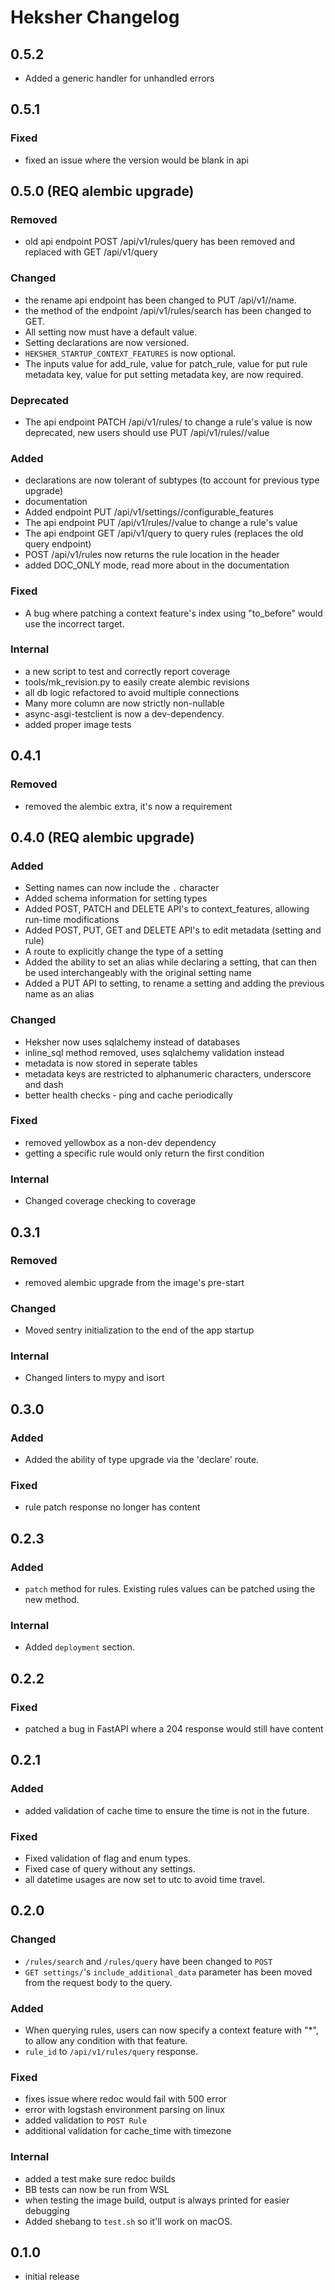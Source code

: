 # Heksher Changelog
## 0.5.2
* Added a generic handler for unhandled errors
## 0.5.1
### Fixed
* fixed an issue where the version would be blank in api
## 0.5.0 (REQ alembic upgrade)
### Removed
* old api endpoint POST /api/v1/rules/query has been removed and replaced with GET /api/v1/query
### Changed
* the rename api endpoint has been changed to PUT /api/v1/<name>/name.
* the method of the endpoint /api/v1/rules/search has been changed to GET.
* All setting now must have a default value.
* Setting declarations are now versioned.
* `HEKSHER_STARTUP_CONTEXT_FEATURES` is now optional.
* The inputs value for add_rule, value for patch_rule, value for put rule metadata key, value for 
 put setting metadata key, are now required.
### Deprecated
* The api endpoint PATCH /api/v1/rules/<rule> to change a rule's value is now deprecated, new users
  should use PUT /api/v1/rules/<rule>/value
### Added
* declarations are now tolerant of subtypes (to account for previous type upgrade)
* documentation
* Added endpoint PUT /api/v1/settings/<name>/configurable_features
* The api endpoint PUT /api/v1/rules/<rule>/value to change a rule's value
* The api endpoint GET /api/v1/query to query rules (replaces the old query endpoint)
* POST /api/v1/rules now returns the rule location in the header
* added DOC_ONLY mode, read more about in the documentation
### Fixed
* A bug where patching a context feature's index using "to_before" would use the incorrect target.
### Internal
* a new script to test and correctly report coverage
* tools/mk_revision.py to easily create alembic revisions
* all db logic refactored to avoid multiple connections
* Many more column are now strictly non-nullable
* async-asgi-testclient is now a dev-dependency.
* added proper image tests
## 0.4.1
### Removed
* removed the alembic extra, it's now a requirement 
## 0.4.0 (REQ alembic upgrade)
### Added
* Setting names can now include the `.` character
* Added schema information for setting types
* Added POST, PATCH and DELETE API's to context_features, allowing run-time modifications
* Added POST, PUT, GET and DELETE API's to edit metadata (setting and rule)
* A route to explicitly change the type of a setting
* Added the ability to set an alias while declaring a setting, 
that can then be used interchangeably with the original setting name
* Added a PUT API to setting, to rename a setting and adding the previous name as an alias
### Changed
* Heksher now uses sqlalchemy instead of databases
* inline_sql method removed, uses sqlalchemy validation instead
* metadata is now stored in seperate tables
* metadata keys are restricted to alphanumeric characters, underscore and dash
* better health checks - ping and cache periodically 
### Fixed
* removed yellowbox as a non-dev dependency
* getting a specific rule would only return the first condition
### Internal
* Changed coverage checking to coverage
## 0.3.1
### Removed
* removed alembic upgrade from the image's pre-start
### Changed
* Moved sentry initialization to the end of the app startup
### Internal  
* Changed linters to mypy and isort
## 0.3.0
### Added
* Added the ability of type upgrade via the 'declare' route.
### Fixed
* rule patch response no longer has content
## 0.2.3
### Added
* `patch` method for rules. Existing rules values can be patched using the new method.
### Internal
* Added `deployment` section.
## 0.2.2
### Fixed
* patched a bug in FastAPI where a 204 response would still have content
## 0.2.1
### Added
* added validation of cache time to ensure the time is not in the future.
### Fixed
* Fixed validation of flag and enum types.
* Fixed case of query without any settings.
* all datetime usages are now set to utc to avoid time travel.
## 0.2.0
### Changed
* `/rules/search` and `/rules/query` have been changed to `POST`
* `GET settings/`'s `include_additional_data` parameter has been moved from the request body to the query.
### Added
* When querying rules, users can now specify a context feature with "*", to allow any condition with that feature.
* `rule_id` to `/api/v1/rules/query` response.
### Fixed
* fixes issue where redoc would fail with 500 error
* error with logstash environment parsing on linux
* added validation to `POST Rule`
* additional validation for cache_time with timezone
### Internal
* added a test make sure redoc builds
* BB tests can now be run from WSL
* when testing the image build, output is always printed for easier debugging
* Added shebang to `test.sh` so it'll work on macOS.
## 0.1.0
* initial release
